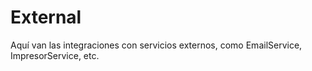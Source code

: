 # External
Aquí van las integraciones con servicios externos, como EmailService, ImpresorService, etc.

